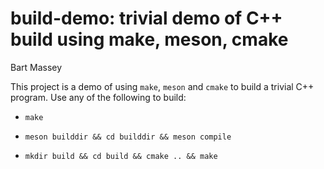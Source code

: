 # build-demo: trivial demo of C++ build using make, meson, cmake
Bart Massey

This project is a demo of using `make`, `meson` and
`cmake` to build a trivial C++ program. Use any of the
following to build:

* `make`

* `meson builddir && cd builddir && meson compile`

* `mkdir build && cd build && cmake .. && make`
